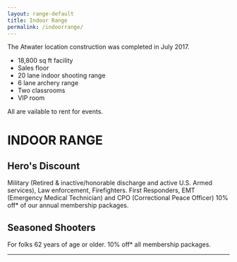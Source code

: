 ```yaml
---
layout: range-default
title: Indoor Range
permalink: /indoorrange/
---
```



The Atwater location construction was completed in July 2017.  
- 18,800 sq ft facility 
- Sales floor
- 20 lane indoor shooting range
- 6 lane archery range
- Two classrooms
- VIP room  

All are vailable to rent for events.


# INDOOR RANGE

## Hero's Discount
Military (Retired & inactive/honorable discharge and active U.S. Armed services), Law enforcement, Firefighters. First Responders, EMT (Emergency Medical Technician) and CPO
(Correctional Peace Officer) 10% off* of our annual membership packages. 
         
## Seasoned Shooters
For folks 62 years of age or older. 10% off* all membership packages.


<hr>